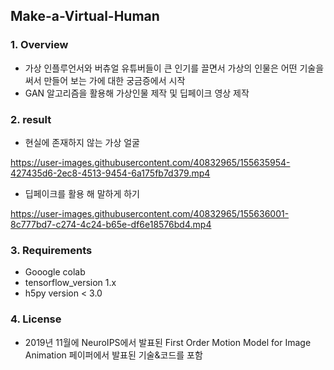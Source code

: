 ## Make-a-Virtual-Human


### 1. Overview
- 가상 인플루언서와 버츄얼 유튜버들이 큰 인기를 끌면서 가상의 인물은 어떤 기술을 써서 만들어 보는 가에 대한 궁금증에서 시작
- GAN 알고리즘을 활용해 가상인물 제작 및 딥페이크 영상 제작

### 2. result
- 현실에 존재하지 않는 가상 얼굴 

https://user-images.githubusercontent.com/40832965/155635954-427435d6-2ec8-4513-9454-6a175fb7d379.mp4



- 딥페이크를 활용 해 말하게 하기


https://user-images.githubusercontent.com/40832965/155636001-8c777bd7-c274-4c24-b65e-df6e18576bd4.mp4


### 3. Requirements
- Gooogle colab
- tensorflow_version 1.x
-  h5py version < 3.0



### 4. License

- 2019년 11월에 NeuroIPS에서 발표된 First Order Motion Model for Image Animation 페이퍼에서 발표된 기술&코드를 포함
